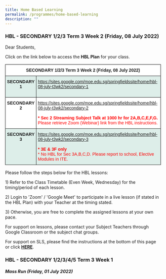 ```yaml
---
title: Home Based Learning
permalink: /programmes/home-based-learning
description: ""
---
```

### HBL - SECONDARY 1/2/3 Term 3 Week 2 (Friday, 08 July 2022)

Dear Students,  
  
Click on the link below to access the **HBL Plan** for your class.

<table style="border-collapse:collapse;border-spacing:0" class="tg"><thead><tr><th style="background-color:#ffffff;border-color:black;border-style:solid;border-width:1px;font-family:Arial, sans-serif;font-size:14px;font-weight:bold;overflow:hidden;padding:10px 5px;text-align:center;vertical-align:top;word-break:normal" colspan="2">SECONDARY 1/2/3 Term 3 Week 2 (Friday, 08 July 2022)</th></tr></thead><tbody><tr><td style="background-color:#DDEEE9;border-color:black;border-style:solid;border-width:1px;font-family:Arial, sans-serif;font-size:14px;font-weight:bold;overflow:hidden;padding:10px 5px;text-align:center;vertical-align:top;word-break:normal">SECONDARY 1</td><td style="background-color:#DDEEE9;border-color:black;border-style:solid;border-width:1px;color:#00F;font-family:Arial, sans-serif;font-size:14px;overflow:hidden;padding:10px 5px;text-align:left;vertical-align:top;word-break:normal"><a href="https://sites.google.com/moe.edu.sg/springfieldssite/home/hbl-08-july-t3wk2/secondary-1">https://sites.google.com/moe.edu.sg/springfieldssite/home/hbl-08-july-t3wk2/secondary-1</a><br><br></td></tr><tr><td style="background-color:#ffffff;border-color:black;border-style:solid;border-width:1px;font-family:Arial, sans-serif;font-size:14px;font-weight:bold;overflow:hidden;padding:10px 5px;text-align:center;vertical-align:top;word-break:normal">SECONDARY 2</td><td style="background-color:#ffffff;border-color:black;border-style:solid;border-width:1px;color:#00F;font-family:Arial, sans-serif;font-size:14px;overflow:hidden;padding:10px 5px;text-align:left;vertical-align:top;word-break:normal"><a href="https://sites.google.com/moe.edu.sg/springfieldssite/home/hbl-08-july-t3wk2/secondary-2" target="_blank" rel="noopener noreferrer">https://sites.google.com/moe.edu.sg/springfieldssite/home/hbl-08-july-t3wk2/secondary-2</a><br><br><span style="font-weight:bold;color:#FE0000">* Sec 2 Streaming Subject Talk at 1000 hr for 2A,B,C,E,F,G.</span><br><span style="color:#FE0000">Please retrieve Zoom (Webinar) link from the HBL instructions.</span><br></td></tr><tr><td style="background-color:#DDEEE9;border-color:black;border-style:solid;border-width:1px;font-family:Arial, sans-serif;font-size:14px;font-weight:bold;overflow:hidden;padding:10px 5px;text-align:center;vertical-align:top;word-break:normal">SECONDARY 3<br></td><td style="background-color:#DDEEE9;border-color:black;border-style:solid;border-width:1px;color:#00F;font-family:Arial, sans-serif;font-size:14px;overflow:hidden;padding:10px 5px;text-align:left;vertical-align:top;word-break:normal"><a href="https://sites.google.com/moe.edu.sg/springfieldssite/home/hbl-08-july-t3wk2/secondary-3" target="_blank" rel="noopener noreferrer">https://sites.google.com/moe.edu.sg/springfieldssite/home/hbl-08-july-t3wk2/secondary-3</a><br><br><span style="font-weight:bold;color:#FE0000">* 3E &amp; 3F only</span><br><span style="color:#FE0000">* No HBL for Sec 3A,B,C,D. Please report to school, Elective Modules in ITE.</span><br></td></tr></tbody></table>

Please follow the steps below for the HBL lessons: 

1) Refer to the Class Timetable (Even Week, Wednesday) for the timing/period of each lesson.

2) Login to 'Zoom' / 'Google Meet' to participate in a live lesson (if stated in the HBL Plan) with your Teacher at the timing stated.

3) Otherwise, you are free to complete the assigned lessons at your own pace.

For support on lessons, please contact your Subject Teachers through Google Classroom or the subject chat groups.

For support on SLS, please find the instructions at the bottom of this page or click [**HERE**](https://springfieldsec-moe-edu-sg-admin.cwp.sg/students/student-learning-space-sls).

### HBL - SECONDARY 1/2/3/4/5 Term 3 Week 1 

#### _Mass Run (Friday, 01 July 2022)_